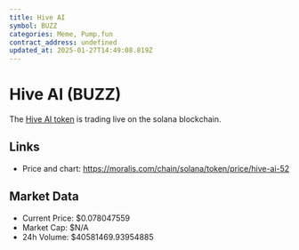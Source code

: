 ```yaml
---
title: Hive AI
symbol: BUZZ
categories: Meme, Pump.fun
contract_address: undefined
updated_at: 2025-01-27T14:49:08.819Z
---
```


# Hive AI (BUZZ)
The [Hive AI token](https://moralis.com/chain/solana/token/price/hive-ai-52) is trading live on the solana blockchain.

## Links
- Price and chart: https://moralis.com/chain/solana/token/price/hive-ai-52

## Market Data
- Current Price: $0.078047559
- Market Cap: $N/A
- 24h Volume: $40581469.93954885
